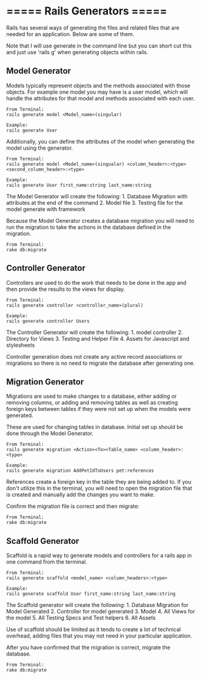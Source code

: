 # ===== Rails Generators =====

Rails has several ways of generating the files and related files that are needed for an application.  Below are some of them.

Note that I will use generate in the command line but you can short cut this and just use 'rails g' when generating objects within rails.

## Model Generator
Models typically represent objects and the methods associated with those objects.  For example one model you may have is a user model, which will handle the attributes for that model and methods associated with each user. 

    From Terminal:
    rails generate model <Model_name>(singular)
    
    Example:
    rails generate User
    
Additionally, you can define the attributes of the model when generating the model using the generator.

    From Terminal: 
    rails generate model <Model_name>(singualar) <column_header>:<type> <second_column_header>:<type>
    
    Example: 
    rails generate User first_name:string last_name:string
    
The Model Generator will create the following:
    1. Database Migration with attributes at the end of the command
    2. Model file
    3. Testing file for the model generate with framework
    
Because the Model Generator creates a database migration you will need to run the migration to take the actions in the database defined in the migration.

    From Terminal:
    rake db:migrate
    
## Controller Generator
Controllers are used to do the work that needs to be done in the app and then provide the results to the views for display.

    From Terminal:
    rails generate controller <controller_name>(plural)
    
    Example:
    rails generate controller Users
    
The Controller Generator will create the following:
    1. model controller
    2. Directory for Views
    3. Testing and Helper File
    4. Assets for Javascript and stylesheets

Controller generation does not create any active record associations or migrations so there is no need to migrate the database after generating one. 

## Migration Generator
Migrations are used to make changes to a database, either adding or removing columns, or adding and removing tables as well as creating foreign keys between tables if they were not set up when the models were generated. 

These are used for changing tables in database.  Initial set up should be done through the Model Generator. 

    From Terminal:
    rails generate migration <Action><To><Table_name> <column_header>:<type>
    
    Example:
    rails generate migration AddPetIdToUsers pet:references
    
References create a foreign key in the table they are being added to. If you don't utilize this in the terminal, you will need to open the migration file that is created and manually add the changes you want to make. 

Confirm the migration file is correct and then migrate:

    From Terminal:
    rake db:migrate

## Scaffold Generator
Scaffold is a rapid way to generate models and controllers for a rails app in one command from the terminal. 

    From Terminal:
    rails generate scaffold <model_name> <column_headers>:<type>
    
    Example: 
    rails generate scaffold User first_name:string last_name:string

The Scaffold generator will create the following:
    1. Database Migration for Model Generated
    2. Controller for model generated
    3. Model
    4. All Views for the model
    5. All Testing Specs and Test helpers
    6. All Assets

Use of scaffold should be limited as it tends to create a lot of technical overhead, adding files that you may not need in your particular application.
 
 After you have confirmed that the migration is correct, migrate the database.
 
    From Terminal:
    rake db:migrate
    


